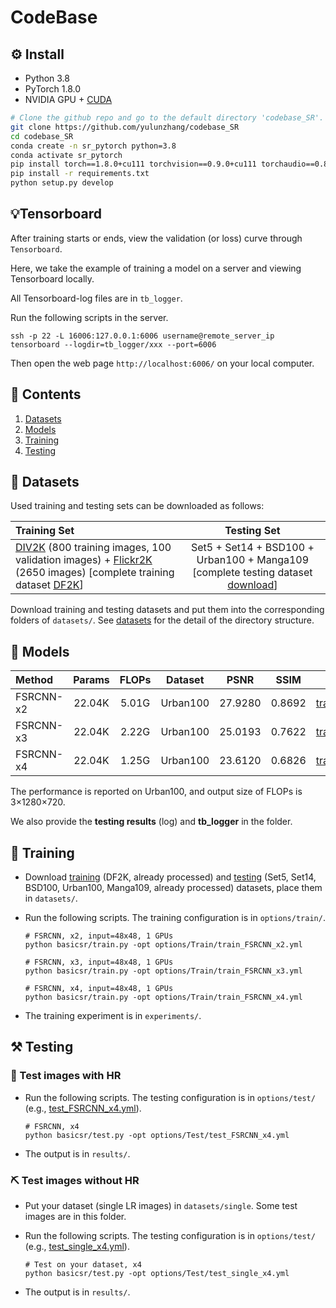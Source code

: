 # CodeBase

## ⚙️ Install

- Python 3.8
- PyTorch 1.8.0
- NVIDIA GPU + [CUDA](https://developer.nvidia.com/cuda-downloads)

```bash
# Clone the github repo and go to the default directory 'codebase_SR'.
git clone https://github.com/yulunzhang/codebase_SR
cd codebase_SR
conda create -n sr_pytorch python=3.8
conda activate sr_pytorch
pip install torch==1.8.0+cu111 torchvision==0.9.0+cu111 torchaudio==0.8.0 -f https://download.pytorch.org/whl/torch_stable.html
pip install -r requirements.txt
python setup.py develop
```

## 💡Tensorboard

After training starts or ends, view the validation (or loss) curve through `Tensorboard`.

Here, we take the example of training a model on a server and viewing Tensorboard locally.

All Tensorboard-log files are in `tb_logger`.

Run the following scripts in the server.

```
ssh -p 22 -L 16006:127.0.0.1:6006 username@remote_server_ip
tensorboard --logdir=tb_logger/xxx --port=6006
```

Then open the web page `http://localhost:6006/` on your local computer.



## 🔗 Contents

1. [Datasets](#datasets)
1. [Models](#models)
1. [Training](#training)
1. [Testing](#testing)

## <a name="datasets"></a>🔎 Datasets

Used training and testing sets can be downloaded as follows:

| Training Set                                                 |                         Testing Set                          |
| :----------------------------------------------------------- | :----------------------------------------------------------: |
| [DIV2K](https://data.vision.ee.ethz.ch/cvl/DIV2K/) (800 training images, 100 validation images) +  [Flickr2K](https://cv.snu.ac.kr/research/EDSR/Flickr2K.tar) (2650 images) [complete training dataset [DF2K](https://drive.google.com/file/d/1TubDkirxl4qAWelfOnpwaSKoj3KLAIG4/view?usp=share_link)] | Set5 + Set14 + BSD100 + Urban100 + Manga109 [complete testing dataset [download](https://drive.google.com/file/d/1yMbItvFKVaCT93yPWmlP3883XtJ-wSee/view?usp=sharing)] |

Download training and testing datasets and put them into the corresponding folders of `datasets/`. See [datasets](datasets/README.md) for the detail of the directory structure.

## <a name="models"></a>🔎 Models

| Method    | Params | FLOPs | Dataset  |  PSNR   |  SSIM  |                          Model Zoo                           |
| :-------- | :----: | :---: | :------: | :-----: | :----: | :----------------------------------------------------------: |
| FSRCNN-x2 | 22.04K | 5.01G | Urban100 | 27.9280 | 0.8692 | [train_FSRCNN_patch48_batch16_x2](experiments/pretrained_models/train_FSRCNN_patch48_batch16_x2) |
| FSRCNN-x3 | 22.04K | 2.22G | Urban100 | 25.0193 | 0.7622 | [train_FSRCNN_patch48_batch16_x3](experiments/pretrained_models/train_FSRCNN_patch48_batch16_x3) |
| FSRCNN-x4 | 22.04K | 1.25G | Urban100 | 23.6120 | 0.6826 | [train_FSRCNN_patch48_batch16_x4](experiments/pretrained_models/train_FSRCNN_patch48_batch16_x4) |

The performance is reported on Urban100, and output size of FLOPs is 3×1280×720. 

We also provide the **testing results** (log) and **tb_logger** in the folder.



## <a name="training"></a>🔧 Training

- Download [training](https://drive.google.com/file/d/1TubDkirxl4qAWelfOnpwaSKoj3KLAIG4/view?usp=share_link) (DF2K, already processed) and [testing](https://drive.google.com/file/d/1yMbItvFKVaCT93yPWmlP3883XtJ-wSee/view?usp=sharing) (Set5, Set14, BSD100, Urban100, Manga109, already processed) datasets, place them in `datasets/`.

- Run the following scripts. The training configuration is in `options/train/`.

  ```shell
  # FSRCNN, x2, input=48x48, 1 GPUs
  python basicsr/train.py -opt options/Train/train_FSRCNN_x2.yml
  
  # FSRCNN, x3, input=48x48, 1 GPUs
  python basicsr/train.py -opt options/Train/train_FSRCNN_x3.yml
  
  # FSRCNN, x4, input=48x48, 1 GPUs
  python basicsr/train.py -opt options/Train/train_FSRCNN_x4.yml
  ```

- The training experiment is in `experiments/`.

## <a name="testing"></a>⚒️ Testing

### 🔨 Test images with HR

- Run the following scripts. The testing configuration is in `options/test/` (e.g., [test_FSRCNN_x4.yml](options/Test/test_FSRCNN_x4.yml)).

  ```shell
  # FSRCNN, x4
  python basicsr/test.py -opt options/Test/test_FSRCNN_x4.yml
  ```

- The output is in `results/`.

### ⛏️ Test images without HR

- Put your dataset (single LR images) in `datasets/single`. Some test images are in this folder.

- Run the following scripts. The testing configuration is in `options/test/` (e.g., [test_single_x4.yml](options/Test/test_single_x4.yml)).

  ```shell
  # Test on your dataset, x4
  python basicsr/test.py -opt options/Test/test_single_x4.yml
  ```

- The output is in `results/`.

